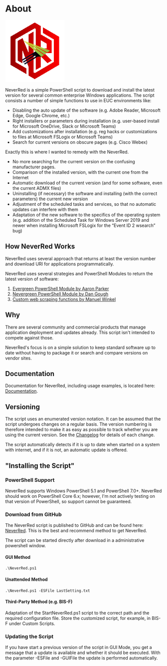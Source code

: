 # About


![Evergreen icon](/img/NeverRed.png)

NeverRed is a simple PowerShell script to download and install the latest version for several common enterprise Windows applications. The script consists a number of simple functions to use in EUC environments like:

* Disabling the auto update of the software (e.g. Adobe Reader, Microsoft Edge, Google Chrome, etc.)
* Right installers or parameters during installation (e.g. user-based install for Microsoft OneDrive, Slack or Microsoft Teams)
* Add customizations after installation (e.g. reg hacks or customizations to files at Microsoft FSLogix or Microsoft Teams)
* Search for current versions on obscure pages (e.g. Cisco Webex)

Exactly this is where I wanted to remedy with the NeverRed.

* No more searching for the current version on the confusing manufacturer pages.
* Comparison of the installed version, with the current one from the Internet
* Automatic download of the current version (and for some software, even the current ADMX files)
* Uninstalling (if necessary) the software and installing (with the correct parameters) the current new version
* Adjustment of the scheduled tasks and services, so that no automatic updates can interfere with them
* Adaptation of the new software to the specifics of the operating system (e.g. addition of the Scheduled Task for Windows Server 2019 and newer when installing Microsoft FSLogix for the “Event ID 2 wsearch” bug)

## How NeverRed Works

NeverRed uses several approach that returns at least the version number and download URI for applications programmatically.

NeverRed uses several strategies and PowerShell Modules to return the latest version of software:

1. [Evergreen PowerShell Module by Aaron Parker](https://github.com/aaronparker/evergreen)
2. [Nevergreen PowerShell Module by Dan Gough](https://github.com/DanGough/Nevergreen)
3. [Custom web scraping functions by Manuel Winkel](https://www.deyda.net)

## Why

There are several community and commercial products that manage application deployment and updates already. This script isn't intended to compete against those.

NeverRed's focus is on a simple solution to keep standard software up to date without having to package it or search and compare versions on vendor sites.

## Documentation

Documentation for NeverRed, including usage examples, is located here: [Documentation](https://www.deyda.net/index.php/en/neverred/).

## Versioning

The script uses an enumerated version notation. It can be assumed that the script undergoes changes on a regular basis. The version numbering is therefore intended to make it as easy as possible to track whether you are using the current version. See the [Changelog](https://www.deyda.net/index.php/en/neverred-changelog/) for details of each change.

The script automatically detects if it is up to date when started on a system with internet, and if it is not, an automatic update is offered.

## "Installing the Script"

### PowerShell Support

NeverRed supports Windows PowerShell 5.1 and PowerShell 7.0+. NeverRed should work on PowerShell Core 6.x; however, I'm not actively testing on that version of PowerShell, so support cannot be guaranteed.

### Download from GitHub

The NeverRed script is published to GitHub and can be found here: [NeverRed](https://github.com/Deyda/NeverRed/). This is the best and recommend method to get NeverRed.

The script can be started directly after download in a administrative powershell window.

#### GUI Method

```administrative powershell
.\NeverRed.ps1
```
#### Unattended Method

```administrative powershell
.\NeverRed.ps1 -ESFile LastSetting.txt
```
#### Third-Party Method (e.g. BIS-F)

Adaptation of the StartNeverRed.ps1 script to the correct path and the required configuration file. Store the customized script, for example, in BIS-F under Custom Scripts.

### Updating the Script

If you have start a previous version of the script in GUI Mode, you get a message that a update is available and whether it should be executed.
With the parameter -ESFile and -GUIFile the update is performed automatically.

